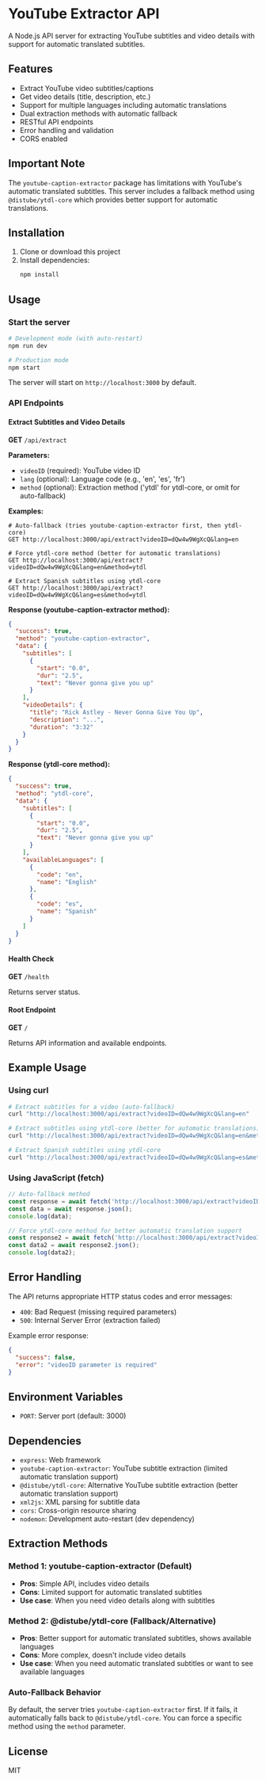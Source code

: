 # YouTube Extractor API

A Node.js API server for extracting YouTube subtitles and video details with support for automatic translated subtitles.

## Features

- Extract YouTube video subtitles/captions
- Get video details (title, description, etc.)
- Support for multiple languages including automatic translations
- Dual extraction methods with automatic fallback
- RESTful API endpoints
- Error handling and validation
- CORS enabled

## Important Note

The `youtube-caption-extractor` package has limitations with YouTube's automatic translated subtitles. This server includes a fallback method using `@distube/ytdl-core` which provides better support for automatic translations.

## Installation

1. Clone or download this project
2. Install dependencies:
   ```bash
   npm install
   ```

## Usage

### Start the server

```bash
# Development mode (with auto-restart)
npm run dev

# Production mode
npm start
```

The server will start on `http://localhost:3000` by default.

### API Endpoints

#### Extract Subtitles and Video Details

**GET** `/api/extract`

**Parameters:**
- `videoID` (required): YouTube video ID
- `lang` (optional): Language code (e.g., 'en', 'es', 'fr')
- `method` (optional): Extraction method ('ytdl' for ytdl-core, or omit for auto-fallback)

**Examples:**
```
# Auto-fallback (tries youtube-caption-extractor first, then ytdl-core)
GET http://localhost:3000/api/extract?videoID=dQw4w9WgXcQ&lang=en

# Force ytdl-core method (better for automatic translations)
GET http://localhost:3000/api/extract?videoID=dQw4w9WgXcQ&lang=en&method=ytdl

# Extract Spanish subtitles using ytdl-core
GET http://localhost:3000/api/extract?videoID=dQw4w9WgXcQ&lang=es&method=ytdl
```

**Response (youtube-caption-extractor method):**
```json
{
  "success": true,
  "method": "youtube-caption-extractor",
  "data": {
    "subtitles": [
      {
        "start": "0.0",
        "dur": "2.5",
        "text": "Never gonna give you up"
      }
    ],
    "videoDetails": {
      "title": "Rick Astley - Never Gonna Give You Up",
      "description": "...",
      "duration": "3:32"
    }
  }
}
```

**Response (ytdl-core method):**
```json
{
  "success": true,
  "method": "ytdl-core",
  "data": {
    "subtitles": [
      {
        "start": "0.0",
        "dur": "2.5",
        "text": "Never gonna give you up"
      }
    ],
    "availableLanguages": [
      {
        "code": "en",
        "name": "English"
      },
      {
        "code": "es",
        "name": "Spanish"
      }
    ]
  }
}
```

#### Health Check

**GET** `/health`

Returns server status.

#### Root Endpoint

**GET** `/`

Returns API information and available endpoints.

## Example Usage

### Using curl

```bash
# Extract subtitles for a video (auto-fallback)
curl "http://localhost:3000/api/extract?videoID=dQw4w9WgXcQ&lang=en"

# Extract subtitles using ytdl-core (better for automatic translations)
curl "http://localhost:3000/api/extract?videoID=dQw4w9WgXcQ&lang=en&method=ytdl"

# Extract Spanish subtitles using ytdl-core
curl "http://localhost:3000/api/extract?videoID=dQw4w9WgXcQ&lang=es&method=ytdl"
```

### Using JavaScript (fetch)

```javascript
// Auto-fallback method
const response = await fetch('http://localhost:3000/api/extract?videoID=dQw4w9WgXcQ&lang=en');
const data = await response.json();
console.log(data);

// Force ytdl-core method for better automatic translation support
const response2 = await fetch('http://localhost:3000/api/extract?videoID=dQw4w9WgXcQ&lang=es&method=ytdl');
const data2 = await response2.json();
console.log(data2);
```

## Error Handling

The API returns appropriate HTTP status codes and error messages:

- `400`: Bad Request (missing required parameters)
- `500`: Internal Server Error (extraction failed)

Example error response:
```json
{
  "success": false,
  "error": "videoID parameter is required"
}
```

## Environment Variables

- `PORT`: Server port (default: 3000)

## Dependencies

- `express`: Web framework
- `youtube-caption-extractor`: YouTube subtitle extraction (limited automatic translation support)
- `@distube/ytdl-core`: Alternative YouTube subtitle extraction (better automatic translation support)
- `xml2js`: XML parsing for subtitle data
- `cors`: Cross-origin resource sharing
- `nodemon`: Development auto-restart (dev dependency)

## Extraction Methods

### Method 1: youtube-caption-extractor (Default)
- **Pros**: Simple API, includes video details
- **Cons**: Limited support for automatic translated subtitles
- **Use case**: When you need video details along with subtitles

### Method 2: @distube/ytdl-core (Fallback/Alternative)
- **Pros**: Better support for automatic translated subtitles, shows available languages
- **Cons**: More complex, doesn't include video details
- **Use case**: When you need automatic translated subtitles or want to see available languages

### Auto-Fallback Behavior
By default, the server tries `youtube-caption-extractor` first. If it fails, it automatically falls back to `@distube/ytdl-core`. You can force a specific method using the `method` parameter.

## License

MIT
